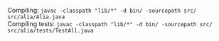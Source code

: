 Compiling: ```javac -classpath "lib/*" -d bin/ -sourcepath src/ src/alia/Alia.java```  
Compiling tests: ```javac -classpath "lib/*" -d bin/ -sourcepath src/ src/alia/tests/TestAll.java```
